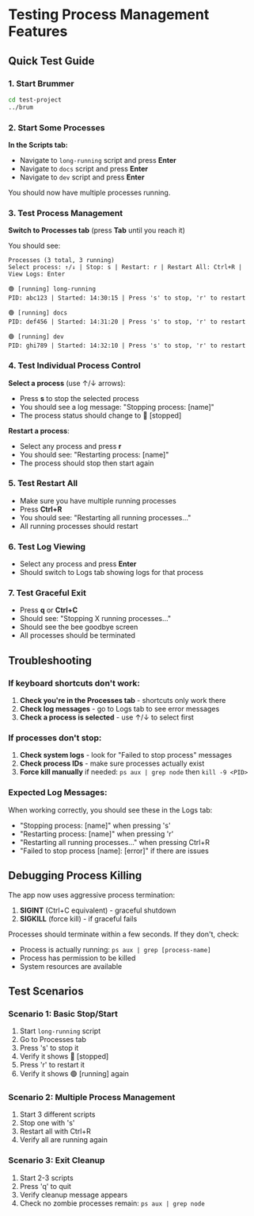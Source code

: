 # Testing Process Management Features

## Quick Test Guide

### 1. Start Brummer
```bash
cd test-project
../brum
```

### 2. Start Some Processes

**In the Scripts tab:**
- Navigate to `long-running` script and press **Enter**
- Navigate to `docs` script and press **Enter** 
- Navigate to `dev` script and press **Enter**

You should now have multiple processes running.

### 3. Test Process Management

**Switch to Processes tab** (press **Tab** until you reach it)

You should see:
```
Processes (3 total, 3 running)
Select process: ↑/↓ | Stop: s | Restart: r | Restart All: Ctrl+R | View Logs: Enter

🟢 [running] long-running
PID: abc123 | Started: 14:30:15 | Press 's' to stop, 'r' to restart

🟢 [running] docs  
PID: def456 | Started: 14:31:20 | Press 's' to stop, 'r' to restart

🟢 [running] dev
PID: ghi789 | Started: 14:32:10 | Press 's' to stop, 'r' to restart
```

### 4. Test Individual Process Control

**Select a process** (use ↑/↓ arrows):
- Press **s** to stop the selected process
- You should see a log message: "Stopping process: [name]"
- The process status should change to 🔴 [stopped]

**Restart a process**:
- Select any process and press **r**
- You should see: "Restarting process: [name]"
- The process should stop then start again

### 5. Test Restart All

- Make sure you have multiple running processes
- Press **Ctrl+R** 
- You should see: "Restarting all running processes..."
- All running processes should restart

### 6. Test Log Viewing

- Select any process and press **Enter**
- Should switch to Logs tab showing logs for that process

### 7. Test Graceful Exit

- Press **q** or **Ctrl+C**
- Should see: "Stopping X running processes..."
- Should see the bee goodbye screen
- All processes should be terminated

## Troubleshooting

### If keyboard shortcuts don't work:

1. **Check you're in the Processes tab** - shortcuts only work there
2. **Check log messages** - go to Logs tab to see error messages
3. **Check a process is selected** - use ↑/↓ to select first

### If processes don't stop:

1. **Check system logs** - look for "Failed to stop process" messages
2. **Check process IDs** - make sure processes actually exist
3. **Force kill manually** if needed: `ps aux | grep node` then `kill -9 <PID>`

### Expected Log Messages:

When working correctly, you should see these in the Logs tab:
- "Stopping process: [name]" when pressing 's'
- "Restarting process: [name]" when pressing 'r'  
- "Restarting all running processes..." when pressing Ctrl+R
- "Failed to stop process [name]: [error]" if there are issues

## Debugging Process Killing

The app now uses aggressive process termination:
1. **SIGINT** (Ctrl+C equivalent) - graceful shutdown
2. **SIGKILL** (force kill) - if graceful fails

Processes should terminate within a few seconds. If they don't, check:
- Process is actually running: `ps aux | grep [process-name]`
- Process has permission to be killed
- System resources are available

## Test Scenarios

### Scenario 1: Basic Stop/Start
1. Start `long-running` script
2. Go to Processes tab
3. Press 's' to stop it
4. Verify it shows 🔴 [stopped]
5. Press 'r' to restart it  
6. Verify it shows 🟢 [running] again

### Scenario 2: Multiple Process Management
1. Start 3 different scripts
2. Stop one with 's'
3. Restart all with Ctrl+R
4. Verify all are running again

### Scenario 3: Exit Cleanup
1. Start 2-3 scripts
2. Press 'q' to quit
3. Verify cleanup message appears
4. Check no zombie processes remain: `ps aux | grep node`